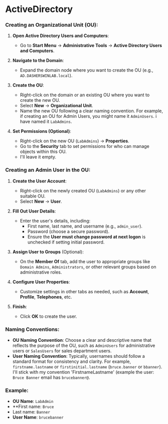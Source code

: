 # ActiveDirectory
### Creating an Organizational Unit (OU):

1. **Open Active Directory Users and Computers**:
   - Go to **Start Menu** → **Administrative Tools** → **Active Directory Users and Computers**.

2. **Navigate to the Domain**:
   - Expand the domain node where you want to create the OU (e.g., `AD.DASHERSWINLAB.local`).

3. **Create the OU**:
   - Right-click on the domain or an existing OU where you want to create the new OU.
   - Select **New** → **Organizational Unit**.
   - Name the new OU following a clear naming convention. For example, if creating an OU for Admin Users, you might name it `AdminUsers`. i have named it `LabAdmins`.

4. **Set Permissions (Optional)**:
   - Right-click on the new OU (`LabAdmins`) → **Properties**.
   - Go to the **Security** tab to set permissions for who can manage objects within this OU.
   - I'll leave it empty.

### Creating an Admin User in the OU:

1. **Create the User Account**:
   - Right-click on the newly created OU (`LabAdmins`) or any other suitable OU.
   - Select **New** → **User**.

2. **Fill Out User Details**:
   - Enter the user's details, including:
     - First name, last name, and username (e.g., `admin_user`).
     - Password (choose a secure password).
     - Ensure the **User must change password at next logon** is unchecked if setting initial password.

3. **Assign User to Groups** (Optional):
   - On the **Member Of** tab, add the user to appropriate groups like `Domain Admins`, `Administrators`, or other relevant groups based on administrative roles.

4. **Configure User Properties**:
   - Customize settings in other tabs as needed, such as **Account**, **Profile**, **Telephones**, etc.

5. **Finish**:
   - Click **OK** to create the user.

### Naming Conventions:

- **OU Naming Convention**: Choose a clear and descriptive name that reflects the purpose of the OU, such as `AdminUsers` for administrative users or `SalesUsers` for sales department users.
- **User Naming Convention**: Typically, usernames should follow a standard format for consistency and clarity. For example, `firstname.lastname` or `firstinitial.lastname` (`bruce.banner` or `bbanner`). I'll stick with my convention 'FirstnameLastname' (example the user: `Bruce Banner` email has `brucebanner@`.

### Example:

- **OU Name**: `LabAdmin`
- **First name: `Bruce`
- Last name: `Banner`
- **User Name**: `brucebanner`
